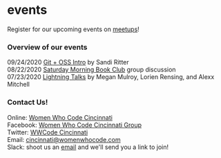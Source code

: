 # events

Register for our upcoming events on [meetups](https://www.meetup.com/Women-Who-Code-Cincinnati/)!

### Overview of our events
09/24/2020 [Git + OSS Intro](https://github.com/WomenWhoCodeCincy/events/tree/master/09.24.2020%20Git%20%2B%20OSS%20Intro%20) by Sandi Ritter  
08/22/2020 [Saturday Morning Book Club](https://github.com/WomenWhoCodeCincy/events/tree/master/08.22.2020%20Saturday%20Morning%20Book%20Club) group discussion  
07/23/2020 [Lightning Talks](https://github.com/WomenWhoCodeCincy/events/tree/master/07.23.2020%20Lightning%20Talks%20) by Megan Mulroy, Lorien Rensing, and Alexx Mitchell  

### Contact Us! 
Online: [Women Who Code Cincinnati](https://www.womenwhocode.com/cincinnati)  
Facebook: [Women Who Code Cincinnati Group](https://www.facebook.com/groups/wwcodecincinnati)  
Twitter: [WWCode Cincinnati](https://twitter.com/CincyWWCode)  
Email: [cincinnati@womenwhocode.com](mailto:cincinnati@womenwhocode.com)  
Slack: shoot us an [email](mailto:cincinnati@womenwhocode.com) and we'll send you a link to join!
